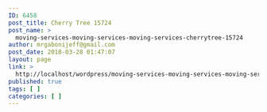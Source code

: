 ```yaml
---
ID: 6458
post_title: Cherry Tree 15724
post_name: >
  moving-services-moving-services-moving-services-cherrytree-15724
author: mrgabonijeff@gmail.com
post_date: 2018-03-28 01:47:07
layout: page
link: >
  http://localhost/wordpress/moving-services-moving-services-moving-services-cherrytree-15724/
published: true
tags: [ ]
categories: [ ]
---
```

